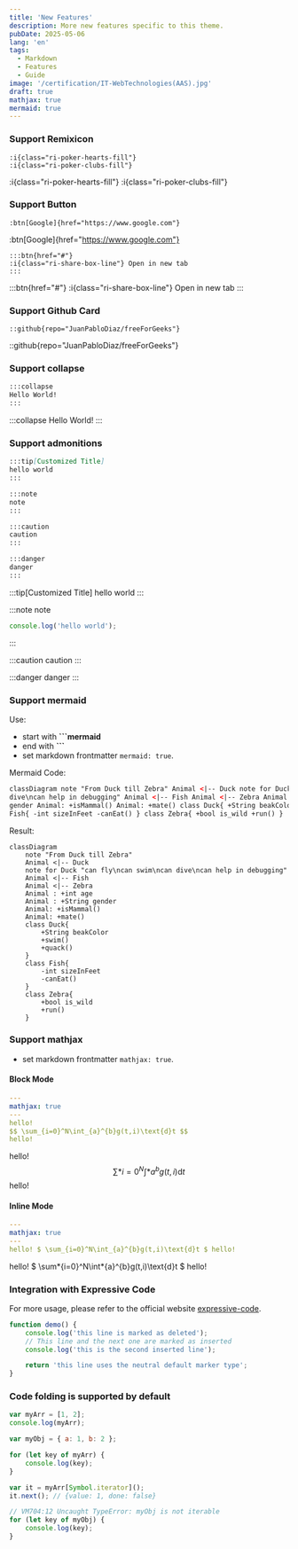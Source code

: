 ```yaml
---
title: 'New Features'
description: More new features specific to this theme.
pubDate: 2025-05-06
lang: 'en'
tags:
  - Markdown
  - Features
  - Guide
image: '/certification/IT-WebTechnologies(AAS).jpg'
draft: true
mathjax: true
mermaid: true
---
```


### Support Remixicon

```text
:i{class="ri-poker-hearts-fill"}
:i{class="ri-poker-clubs-fill"}
```

:i{class="ri-poker-hearts-fill"}
:i{class="ri-poker-clubs-fill"}

### Support Button

```text
:btn[Google]{href="https://www.google.com"}
```

:btn[Google]{href="https://www.google.com"}

```text
:::btn{href="#"}
:i{class="ri-share-box-line"} Open in new tab
:::
```

:::btn{href="#"}
:i{class="ri-share-box-line"} Open in new tab
:::

### Support Github Card

```text
::github{repo="JuanPabloDiaz/freeForGeeks"}
```

::github{repo="JuanPabloDiaz/freeForGeeks"}

### Support collapse

```bash
:::collapse
Hello World!
:::
```

:::collapse
Hello World!
:::

### Support admonitions

```markdown
:::tip[Customized Title]
hello world
:::

:::note
note
:::

:::caution
caution
:::

:::danger
danger
:::
```

:::tip[Customized Title]
hello world
:::

:::note
note

```js
console.log('hello world');
```

:::

:::caution
caution
:::

:::danger
danger
:::

### Support mermaid

Use:

- start with **```mermaid**
- end with **```**
- set markdown frontmatter `mermaid: true`.

Mermaid Code:

```html title="mermaid.md"
classDiagram note "From Duck till Zebra" Animal <|-- Duck note for Duck "can fly\ncan swim\ncan
dive\ncan help in debugging" Animal <|-- Fish Animal <|-- Zebra Animal : +int age Animal : +String
gender Animal: +isMammal() Animal: +mate() class Duck{ +String beakColor +swim() +quack() } class
Fish{ -int sizeInFeet -canEat() } class Zebra{ +bool is_wild +run() }
```

Result:

```mermaid
classDiagram
    note "From Duck till Zebra"
    Animal <|-- Duck
    note for Duck "can fly\ncan swim\ncan dive\ncan help in debugging"
    Animal <|-- Fish
    Animal <|-- Zebra
    Animal : +int age
    Animal : +String gender
    Animal: +isMammal()
    Animal: +mate()
    class Duck{
        +String beakColor
        +swim()
        +quack()
    }
    class Fish{
        -int sizeInFeet
        -canEat()
    }
    class Zebra{
        +bool is_wild
        +run()
    }
```

### Support mathjax

- set markdown frontmatter `mathjax: true`.

#### Block Mode

```yaml title="Mathjax.md"
---
mathjax: true
---
hello!
$$ \sum_{i=0}^N\int_{a}^{b}g(t,i)\text{d}t $$
hello!
```

hello!
$$ \sum*{i=0}^N\int*{a}^{b}g(t,i)\text{d}t $$
hello!

#### Inline Mode

```yaml title="Mathjax.md"
---
mathjax: true
---
hello! $ \sum_{i=0}^N\int_{a}^{b}g(t,i)\text{d}t $ hello!
```

hello! $ \sum*{i=0}^N\int*{a}^{b}g(t,i)\text{d}t $ hello!

### Integration with Expressive Code

For more usage, please refer to the official website [expressive-code](https://expressive-code.com/).

```js title="line-markers.js" del={2} ins={3-4} {6}
function demo() {
	console.log('this line is marked as deleted');
	// This line and the next one are marked as inserted
	console.log('this is the second inserted line');

	return 'this line uses the neutral default marker type';
}
```

### Code folding is supported by default

```js
var myArr = [1, 2];
console.log(myArr);

var myObj = { a: 1, b: 2 };

for (let key of myArr) {
	console.log(key);
}

var it = myArr[Symbol.iterator]();
it.next(); // {value: 1, done: false}

// VM704:12 Uncaught TypeError: myObj is not iterable
for (let key of myObj) {
	console.log(key);
}
```
